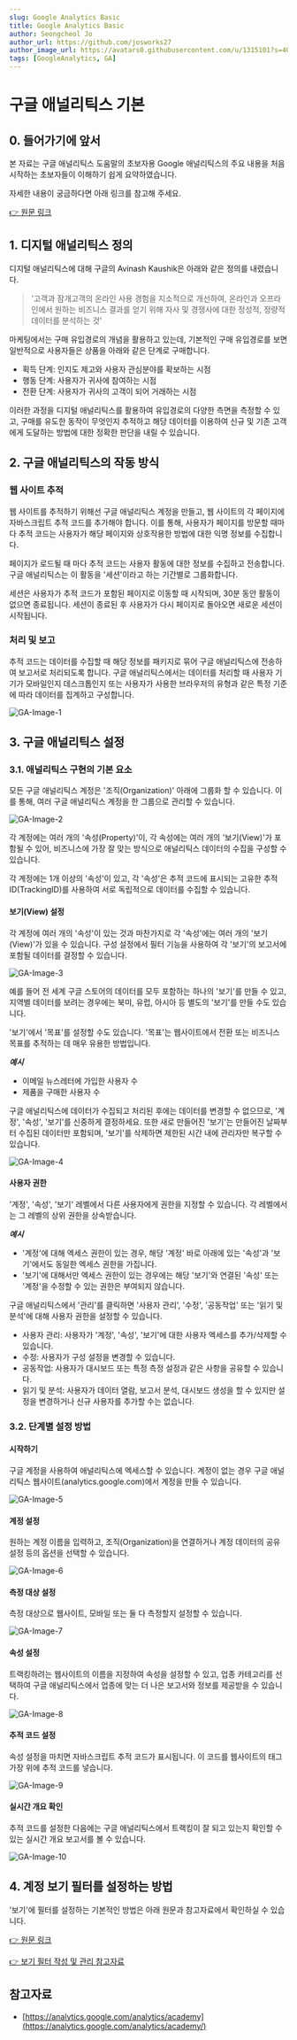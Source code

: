 ```yaml
---
slug: Google Analytics Basic
title: Google Analytics Basic
author: Seongcheol Jo
author_url: https://github.com/josworks27
author_image_url: https://avatars0.githubusercontent.com/u/1315101?s=400&v=4
tags: [GoogleAnalytics, GA]
---
```


# 구글 애널리틱스 기본

## 0. 들어가기에 앞서
본 자료는 구글 애널리틱스 도움말의 초보자용 Google 애널리틱스의 주요 내용을 처음 시작하는 초보자들이 이해하기 쉽게 요약하였습니다.

자세한 내용이 궁금하다면 아래 링크를 참고해 주세요.

[👉 원문 링크](https://support.google.com/analytics/answer/6383002?hl=ko)

## 1. 디지털 애널리틱스 정의
디지털 애널리틱스에 대해 구글의 Avinash Kaushik은 아래와 같은 정의를 내렸습니다.
> '고객과 잠개고객의 온라인 사용 경험을 지소적으로 개선하여, 온라인과 오프라인에서 원하는 비즈니스 결과를 얻기 위해 자사 및 경쟁사에 대한 정성적, 정량적 데이터를 분석하는 것'

마케팅에서는 구매 유입경로의 개념을 활용하고 있는데, 기본적인 구매 유입경로를 보면 일반적으로 사용자들은 상품을 아래와 같은 단계로 구매합니다.

* 획득 단계: 인지도 제고와 사용자 관심분야를 확보하는 시점
* 행동 단계: 사용자가 귀사에 참여하는 시점
* 전환 단계: 사용자가 귀사의 고객이 되어 거래하는 시점

이러한 과정을 디지털 애널리틱스를 활용하여 유입경로의 다양한 측면을 측정할 수 있고, 구매를 유도한 동작이 무엇인지 추적하고 해당 데이터를 이용하여 신규 및 기존 고객에게 도달하는 방법에 대한 정확한 판단을 내릴 수 있습니다.

## 2. 구글 애널리틱스의 작동 방식

### 웹 사이트 추적
웹 사이트를 추적하기 위해선 구글 애널리틱스 계정을 만들고, 웹 사이트의 각 페이지에 자바스크립트 추적 코드를 추가해야 합니다. 이를 통해, 사용자가 페이지를 방문할 때마다 추적 코드는 사용자가 해당 페이지와 상호작용한 방법에 대한 익명 정보를 수집합니다.

페이지가 로드될 때 마다 추적 코드는 사용자 활동에 대한 정보를 수집하고 전송합니다. 구글 애널리틱스는 이 활동을 '세션'이라고 하는 기간별로 그룹화합니다.

세션은 사용자가 추적 코드가 포함된 페이지로 이동할 때 시작되며, 30분 동안 활동이 없으면 종료됩니다. 세션이 종료된 후 사용자가 다시 페이지로 돌아오면 새로운 세션이 시작됩니다.

### 처리 및 보고
추적 코드는 데이터를 수집할 때 해당 정보를 패키지로 묶어 구글 애널리틱스에 전송하여 보고서로 처리되도록 합니다. 구글 애널리틱스에서는 데이터를 처리할 때 사용자 기기가 모바일인지 데스크톱인지 또는 사용자가 사용한 브라우저의 유형과 같은 특정 기준에 따라 데이터를 집계하고 구성합니다.

![GA-Image-1](https://lh3.googleusercontent.com/AIFpRSMWBNNjsxvUKT9_9RVfV90tdE1YnfhltUWS1BYwn1G16ESdYzn3bMLJCwBS_A=w1790-h500)

## 3. 구글 애널리틱스 설정

### 3.1. 애널리틱스 구현의 기본 요소
모든 구글 애널리틱스 계정은 '조직(Organization)' 아래에 그룹화 할 수 있습니다. 이를 통해, 여러 구글 애널리틱스 계정을 한 그룹으로 관리할 수 있습니다.

![GA-Image-2](https://lh3.googleusercontent.com/_FW7BZSOnetJdZw_FShlv1rINVBM1_OSKISLi9BIAZKe5C2GxTGdLbXGLq6o2IHV1fyh=w1020-h570)

각 계정에는 여러 개의 '속성(Property)'이, 각 속성에는 여러 개의 '보기(View)'가 포함될 수 있어, 비즈니스에 가장 잘 맞는 방식으로 애널리틱스 데이터의 수집을 구성할 수 있습니다.

각 계정에는 1개 이상의 '속성'이 있고, 각 '속성'은 추적 코드에 표시되는 고유한 추적 ID(TrackingID)를 사용하여 서로 독립적으로 데이터를 수집할 수 있습니다.

#### 보기(View) 설정
각 계정에 여러 개의 '속성'이 있는 것과 마찬가지로 각 '속성'에는 여러 개의 '보기(View)'가 있을 수 있습니다. 구성 설정에서 필터 기능을 사용하여 각 '보기'의 보고서에 포함될 데이터를 결정할 수 있습니다.

![GA-Image-3](https://lh3.googleusercontent.com/SZuK8_PHrOYJbp5HIlSLd0_Rr6KgsqUTKpMcxOtxmJvFGMbskTu7-NBTwG9k38Z0nb7N=w1020-h570)

예를 들어 전 세계 구글 스토어의 데이터를 모두 포함하는 하나의 '보기'를 만들 수 있고, 지역별 데이터를 보려는 경우에는 북미, 유럽, 아시아 등 별도의 '보기'를 만들 수도 있습니다.

'보기'에서 '목표'를 설정할 수도 있습니다. '목표'는 웹사이트에서 전환 또는 비즈니스 목표를 추적하는 데 매우 유용한 방법입니다. 

**_예시_**

* 이메일 뉴스레터에 가입한 사용자 수
* 제품을 구매한 사용자 수

구글 애널리틱스에 데이터가 수집되고 처리된 후에는 데이터를 변경할 수 없으므로, '계정', '속성', '보기'를 신중하게 결정하세요. 또한 새로 만들어진 '보기'는 만들어진 날짜부터 수집된 데이터만 포함되며, '보기'를 삭제하면 제한된 시간 내에 관리자만 복구할 수 있습니다.

![GA-Image-4](https://lh3.googleusercontent.com/cG0LPlrrIXuZFMqH37qgcpHDb3S4ZwpbE3KBMYpzylp9hg8DZj3Z2yiCU-k_ckXG0IxO=w1020-h570)

#### 사용자 권한
'계정', '속성', '보기' 레벨에서 다른 사용자에게 권한을 지정할 수 있습니다. 각 레벨에서는 그 레벨의 상위 권한을 상속받습니다.

**_예시_**

* '계정'에 대해 엑세스 권한이 있는 경우, 해당 '계정' 바로 아래에 있는 '속성'과 '보기'에서도 동일한 엑세스 권한을 가집니다.
* '보기'에 대해서만 엑세스 권한이 있는 경우에는 해당 '보기'와 연결된 '속성' 또는 '계정'을 수정할 수 있는 권한은 부여되지 않습니다.

구글 애널리틱스에서 '관리'를 클릭하면 '사용자 관리', '수정', '공동작업' 또는 '읽기 및 분석'에 대해 사용자 권한을 설정할 수 있습니다.

* 사용자 관리: 사용자가 '계정', '속성', '보기'에 대한 사용자 엑세스를 추가/삭제할 수 있습니다.
* 수정: 사용자가 구성 설정을 변경할 수 있습니다.
* 공동작업: 사용자가 대시보드 또는 특정 측정 설정과 같은 사항을 공유할 수 있습니다.
* 읽기 및 분석: 사용자가 데이터 열람, 보고서 분석, 대시보드 생성을 할 수 있지만 설정을 변경하거나 신규 사용자를 추가할 수는 없습니다.

### 3.2. 단계별 설정 방법

#### 시작하기

구글 계정을 사용하여 애널리틱스에 엑세스할 수 있습니다. 계정이 없는 경우 구글 애널리틱스 웹사이트(analytics.google.com)에서 계정을 만들 수 있습니다.

![GA-Image-5](https://storage.googleapis.com/academy-prod/evolve/academy/course06/ko/unit1/lesson3/course/en/assets/5d4b2652be65813803ed171c/large.png)

#### 계정 설정

원하는 계정 이름을 입력하고, 조직(Organization)을 연결하거나 계정 데이터의 공유 설정 등의 옵션을 선택할 수 있습니다.

![GA-Image-6](https://storage.googleapis.com/academy-prod/evolve/academy/course06/ko/unit1/lesson3/course/en/assets/5d39f58a7ff2d605b24d235e/large.png)

#### 측정 대상 설정

측정 대상으로 웹사이트, 모바일 또는 둘 다 측정할지 설정할 수 있습니다.

![GA-Image-7](https://storage.googleapis.com/academy-prod/evolve/academy/course06/ko/unit1/lesson3/course/en/assets/5d39f2477ff2d605b24d235a/large.png)

#### 속성 설정

트랙킹하려는 웹사이트의 이름을 지정하여 속성을 설정할 수 있고, 업종 카테고리를 선택하여 구글 애널리틱스에서 업종에 맞는 더 나은 보고서와 정보를 제공받을 수 있습니다.

![GA-Image-8](https://storage.googleapis.com/academy-prod/evolve/academy/course06/ko/unit1/lesson3/course/en/assets/5d39f46b7ff2d605b24d235d/large.png)

#### 추적 코드 설정

속성 설정을 마치면 자바스크립트 추적 코드가 표시됩니다. 이 코드를 웹사이트의 <head> 태그 가장 위에 추적 코드를 넣습니다.

![GA-Image-9](https://storage.googleapis.com/academy-prod/evolve/academy/course06/ko/unit1/lesson3/course/en/assets/5d4b27febe65813803ed171f/large.png)

#### 실시간 개요 확인

추적 코드를 설정한 다음에는 구글 애널리틱스에서 트랙킹이 잘 되고 있는지 확인할 수 있는 실시간 개요 보고서를 볼 수 있습니다.

![GA-Image-10](https://storage.googleapis.com/academy-prod/evolve/academy/course06/ko/unit1/lesson3/course/en/assets/5d56f3f5be65813803ed1982/large.png)

## 4. 계정 보기 필터를 설정하는 방법

'보기'에 필터를 설정하는 기본적인 방법은 아래 원문과 참고자료에서 확인하실 수 있습니다.

[👉 원문 링크](https://support.google.com/analytics/answer/6382981?hl=ko)

[👉 보기 필터 작성 및 관리 참고자료](https://support.google.com/analytics/answer/1034823?hl=ko#zippy=%2C%EC%9D%B4-%EB%8F%84%EC%9B%80%EB%A7%90%EC%97%90-%EB%82%98%EC%99%80-%EC%9E%88%EB%8A%94-%EB%82%B4%EC%9A%A9%EC%9D%80-%EB%8B%A4%EC%9D%8C%EA%B3%BC-%EA%B0%99%EC%8A%B5%EB%8B%88%EB%8B%A4)

## 참고자료

- [https://analytics.google.com/analytics/academy](https://analytics.google.com/analytics/academy/)
